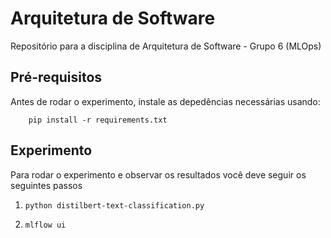 # Arquitetura de Software
Repositório para a disciplina de Arquitetura de Software - Grupo 6 (MLOps)

## Pré-requisitos

Antes de rodar o experimento, instale as depedências necessárias usando:

```
    pip install -r requirements.txt
```

## Experimento
Para rodar o experimento e observar os resultados você deve seguir os seguintes passos

1.
    ```
    python distilbert-text-classification.py
    ```
2. 
    ```
    mlflow ui
    ```

